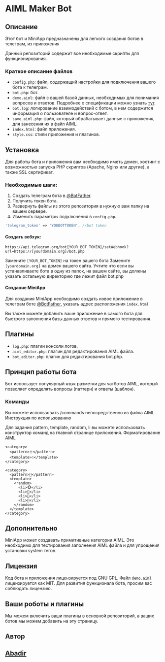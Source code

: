 # AIML Maker Bot

## Описание

Этот бот и MiniApp предназначены для легкого создания ботов в телеграм, из приложения

Данный репозиторий содержит все необходимые скрипты для функционирования.
### Краткое описание файлов

- `config.php`: файл, содержащий настройки для подключения вашего бота к телеграм.
- `bot.php`: бот.
- `demo.aiml`: файл с вашей базой данных, необходимых для понимания вопросов и ответов. Подробнее о спецификации можно узнать [тут](https://www.google.com/url?sa=t&rct=j&q=&esrc=s&source=web&cd=&cad=rja&uact=8&ved=2ahUKEwiv7a6hkumBAxVWIBAIHaJsBKcQFnoECAoQAQ&url=https%3A%2F%2Fru.wikipedia.org%2Fwiki%2FAIML&usg=AOvVaw3PN-9Zu9JGpIUmV_d84MmF&opi=89978449).
- `bot.log`: логирование взаимодействий с ботом, в нем содержится информация о пользователе и вопрос-ответ.
- `save_aiml.php`: файл, который обрабатывает данные с приложения, для занесения их в файл AIML.
- `index.html`: файл приложения.
- `style.css`: стили приложения и плагинов.

## Установка

Для работы бота и приложения вам необходимо иметь домен, хостинг с возможностью запуска PHP скриптов (Apache, Nginx или другие), а также SSL сертификат.

### Необходимые шаги:

1. Создать телеграм бота в [@BotFather](https://t.me/BotFather).
2. Получить токен бота.
3. Развернуть файлы из этого репозитория в нужную вам папку на вашем сервере.
4. Изменить параметры подключения в `config.php`.

```php
'telegram_token' => 'YOUBOTTOKEN', //bot token
```
#### Создать вебхук:
```
https://api.telegram.org/bot[YOUR_BOT_TOKEN]/setWebhook?url=https://[yourdomain.org]/bot.php
```
Замените ```[YOUR_BOT_TOKEN]``` на токен вашего бота
Замените ```[yourdomain.org]``` на домен вашего сайта. Учтите что если вы устанавливаете бота в одну из папок, на вашем сайте, вы должны указать остальную директорию где лежит файл bot.php

#### Создание MiniApp

Для создания MiniApp необходимо создать новое приложение в телеграм боте [@BotFather](https://t.me/BotFather), указать адрес расположения ```index.html```

Вы также можете добавить ваше приложение в самого бота для быстрого заполнения базы данных ответов и прямого тестирования.
## Плагины

- `log.php`: плагин консоли логов.
- `aiml_editor.php`: плагин для редактирования AIML файла.
- `bot_editor.php`: плагин для редактирования bot.php.

## Принцип работы бота

Бот использует популярный язык разметки для чатботов AIML, который позволяет определять вопросы (паттерн) и ответы (шаблон).


### Команды

Вы можете использовать /commands непосредственно из файла AIML.
Инструкция по использованию

Для задания pattern, template, random, li вы можете использовать конструктор команд на главной странице приложения.
Форматирование AIML

```
<category>
  <pattern>⛄️</pattern>
  <template>☃️</template>
</category>

<category>
  <pattern>🐒</pattern>
  <template>
    <random>
      <li>🐵</li>
      <li>🙈</li>
      <li>🙉</li>
      <li>🙊</li>
    </random>
  </template>
</category>
```
## Дополнительно

MiniApp может создавать примитивные категории AIML. Это необходимо для тестирования заполнения AIML файла и для упрощения установки system тегов.
## Лицензия

Код бота и приложения лицензируется под GNU GPL. Файл ```demo.aiml``` лицензируется как MIT. Для развития функционала бота, просим вас соблюдать лицензию.
## Ваши роботы и плагины

Мы можем включить ваши плагины в основной репозиторий, а ваших ботов мы можем добавить на эту страницу.

## Автор
## [Abadir](https://t.me/aba_dir)

